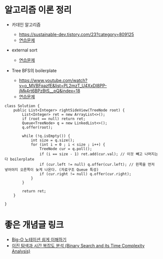 # 알고리즘 이론 정리
- 카데인 알고리즘
    - https://sustainable-dev.tistory.com/23?category=809125
    - [연습문제](https://app.codility.com/programmers/lessons/9-maximum_slice_problem/max_slice_sum/)

- external sort
    - [연습문제](https://leetcode.com/problems/merge-k-sorted-lists/description/)


- Tree BFS의 boilerplate
    - https://www.youtube.com/watch?v=o_MVBFqazfE&list=PL2mzT_U4XxDl8PP-jMk4rt6BPzBtS__pQ&index=18
    - [연습문제](https://leetcode.com/problems/binary-tree-right-side-view/submissions/)
```
class Solution {
    public List<Integer> rightSideView(TreeNode root) {
        List<Integer> ret = new ArrayList<>();
        if (root == null) return ret;
        Queue<TreeNode> q = new LinkedList<>();
        q.offer(root);
        
        while (!q.isEmpty()) {
            int size = q.size();
            for (int i = 0 ; i < size ; i++) {
                TreeNode cur = q.poll();
                if (i == size - 1) ret.add(cur.val); // 이것 빼고 나머지는 다 boilerplate
                if (cur.left != null) q.offer(cur.left); // 왼쪽을 먼저 넣어야지 오른쪽이 늦게 나온다. (자료구조 Queue 특성)
                if (cur.right != null) q.offer(cur.right);
            }
        }
        
        return ret;
    }
    
}
```


# 좋은 개념글 링크
- [Big-O 노테이션 쉽게 이해하기](https://joshuajangblog.wordpress.com/2016/09/21/time_complexity_big_o_in_easy_explanation/)
- [이진 탐색과 시간 복잡도 분석 (Binary Search and its Time Complexity Analysis)](https://jwoop.tistory.com/9)